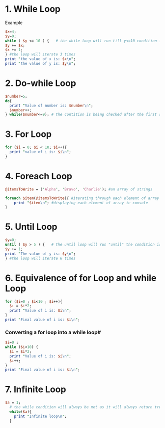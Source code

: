 # 1. While Loop

Example
```perl
$x=4;
$y=0;
while ( $y <= 10 ) {   # the while loop will run till y<=10 condition is being met               
$y += $x;
$x += 1;
} #the loop will iterate 3 times
print "the value of x is: $x\n";
print "the value of y is: $y\n";
```

# 2. Do-while Loop

```perl
$number=5;
do{
  print "Value of number is: $number\n";
  $number++;
} while($number<=9); # the contition is being checked after the first run
```

# 3. For Loop

```perl
for ($i = 0; $i < 10; $i++){
  print "value of i is: $i\n";
}
```

# 4. Foreach Loop

```perl
@itemsToWrite = ('Alpha', 'Bravo', 'Charlie'); #an array of strings

foreach $item(@itemsToWrite){ #iterating through each element of array itemsToWrite
    print "$item\n"; #displaying each element of array in console
}  
```

# 5. Until Loop

```perl
$y=0;
until ( $y > 5 ) {   # the until loop will run "until" the condition is false               
$y += 1;
print "The value of y is: $y\n";
} #the loop will iterate 6 times
```

# 6. Equivalence of for Loop and while Loop

```perl
for ($i=0 ; $i<10 ; $i++){
  $i = $i*2;
  print "Value of i is: $i\n";
}
print "Final value of i is: $i\n";
```

### Converting a for loop into a while loop#

```perl
$i=0 ;
while ($i<10) {
  $i = $i*2;
  print "Value of i is: $i\n";
  $i++;
}
print "Final value of i is: $i\n";   
```

# 7. Infinite Loop


```perl
$a = 1;
  # the while condition will always be met as it will always return true
  while($a){
    print "Infinite loop\n";
  }
```
